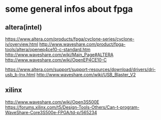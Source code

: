 some general infos about fpga
=============================


altera(intel)
-------------

https://www.altera.com/products/fpga/cyclone-series/cyclone-iv/overview.html
http://www.waveshare.com/product/fpga-tools/altera/openep4ce10-c-standard.htm
http://www.waveshare.com/wiki/Main_Page#ALTERA
http://www.waveshare.com/wiki/OpenEP4CE10-C

https://www.altera.com/support/support-resources/download/drivers/dri-usb_b-lnx.html
http://www.waveshare.com/wiki/USB_Blaster_V2


xilinx
------

http://www.waveshare.com/wiki/Open3S500E
https://forums.xilinx.com/t5/Design-Tools-Others/Can-t-program-WaveShare-Core3S500e-FPGA/td-p/565234


